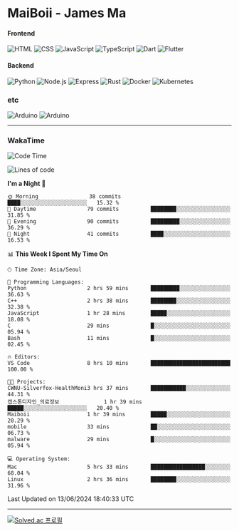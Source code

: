 # MaiBoii - James Ma

#### Frontend
![HTML](https://img.shields.io/badge/-HTML-E34F26?style=flat-square&logo=html5&logoColor=white)
![CSS](https://img.shields.io/badge/-CSS-1572B6?style=flat-square&logo=css3)
![JavaScript](https://img.shields.io/badge/-JavaScript-F7DF1E?style=flat-square&logo=javascript&logoColor=black)
![TypeScript](https://img.shields.io/badge/-TypeScript-02569B?style=flat-square&logo=typescript&logoColor=white)
![Dart](https://img.shields.io/badge/-Dart-0175C2?style=flat-square&logo=dart)
![Flutter](https://img.shields.io/badge/-Flutter-02569B?style=flat-square&logo=flutter)


#### Backend
![Python](https://img.shields.io/badge/-Python-3776AB?style=flat-square&logo=python&logoColor=white)
![Node.js](https://img.shields.io/badge/-Node.js-339933?style=flat-square&logo=node.js&logoColor=white)
![Express](https://img.shields.io/badge/-Express-339933?style=flat-square&logo=express&logoColor=white)
![Rust](https://img.shields.io/badge/-Rust-000000?style=flat-square&logo=rust&logoColor=white)
![Docker](https://img.shields.io/badge/-Docker-2496ED?style=flat-square&logo=docker&logoColor=white)
![Kubernetes](https://img.shields.io/badge/-Kubernetes-326CE5?style=flat-square&logo=kubernetes&logoColor=white)


### etc
![Arduino](https://img.shields.io/badge/-Arduino-00878F?style=flat-square&logo=arduino&logoColor=white)
![Arduino](https://img.shields.io/badge/-Bevy-232326?style=flat-square&logo=bevy&logoColor=white)

---
### WakaTime
<!--START_SECTION:waka-->
![Code Time](http://img.shields.io/badge/Code%20Time-865%20hrs%2057%20mins-blue)

![Lines of code](https://img.shields.io/badge/From%20Hello%20World%20I%27ve%20Written-1.3%20million%20lines%20of%20code-blue)

**I'm a Night 🦉** 

```text
🌞 Morning                38 commits          ████░░░░░░░░░░░░░░░░░░░░░   15.32 % 
🌆 Daytime                79 commits          ████████░░░░░░░░░░░░░░░░░   31.85 % 
🌃 Evening                90 commits          █████████░░░░░░░░░░░░░░░░   36.29 % 
🌙 Night                  41 commits          ████░░░░░░░░░░░░░░░░░░░░░   16.53 % 
```


📊 **This Week I Spent My Time On** 

```text
🕑︎ Time Zone: Asia/Seoul

💬 Programming Languages: 
Python                   2 hrs 59 mins       █████████░░░░░░░░░░░░░░░░   36.63 % 
C++                      2 hrs 38 mins       ████████░░░░░░░░░░░░░░░░░   32.38 % 
JavaScript               1 hr 28 mins        █████░░░░░░░░░░░░░░░░░░░░   18.08 % 
C                        29 mins             █░░░░░░░░░░░░░░░░░░░░░░░░   05.94 % 
Bash                     11 mins             █░░░░░░░░░░░░░░░░░░░░░░░░   02.45 % 

🔥 Editors: 
VS Code                  8 hrs 10 mins       █████████████████████████   100.00 % 

🐱‍💻 Projects: 
CWNU-Silverfox-HealthMoni3 hrs 37 mins       ███████████░░░░░░░░░░░░░░   44.31 % 
캡스톤디자인_의료정보              1 hr 39 mins        █████░░░░░░░░░░░░░░░░░░░░   20.40 % 
Maiboii                  1 hr 39 mins        █████░░░░░░░░░░░░░░░░░░░░   20.29 % 
mobile                   33 mins             ██░░░░░░░░░░░░░░░░░░░░░░░   06.73 % 
malware                  29 mins             █░░░░░░░░░░░░░░░░░░░░░░░░   05.94 % 

💻 Operating System: 
Mac                      5 hrs 33 mins       █████████████████░░░░░░░░   68.04 % 
Linux                    2 hrs 36 mins       ████████░░░░░░░░░░░░░░░░░   31.96 % 
```


 Last Updated on 13/06/2024 18:40:33 UTC
<!--END_SECTION:waka-->
---
[![Solved.ac
프로필](http://mazassumnida.wtf/api/v2/generate_badge?boj=msu2020)](https://solved.ac/msu2020)
